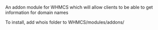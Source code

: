 An addon module for WHMCS which will allow clients to be able to get information for domain names

To install, add whois folder to WHMCS/modules/addons/


